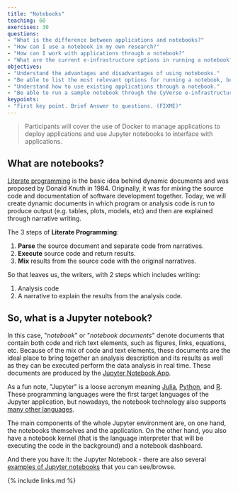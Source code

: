 ```yaml
---
title: "Notebooks"
teaching: 60
exercises: 30
questions:
- "What is the difference between applications and notebooks?"
- "How can I use a notebook in my own research?"
- "How can I work with applications through a notebook?"
- "What are the current e-infrastructure options in running a notebook?"
objectives:
- "Understand the advantages and disadvantages of using notebooks."
- "Be able to list the most relevant options for running a notebook, beyond a local installation."
- "Understand how to use existing applications through a notebook."
- "Be able to run a sample notebook through the CyVerse e-infrastructure."
keypoints:
- "First key point. Brief Answer to questions. (FIXME)"
---
```


> Participants will cover the use of Docker to manage applications to deploy applications and use Jupyter notebooks to interface with applications.

## What are notebooks?

[Literate programming](https://en.wikipedia.org/wiki/Literate_programming) is the basic idea behind dynamic documents and was proposed by Donald Knuth in 1984.  Originally, it was for mixing the source code and documentation of software development together.  Today, we will create dynamic documents in which program or analysis code is run to produce output (e.g. tables, plots, models, etc) and then are explained through narrative writing.

The 3 steps of **Literate Programming**:  

1. **Parse** the source document and separate code from narratives.  
2. **Execute** source code and return results.  
3. **Mix** results from the source code with the original narratives.  

So that leaves us, the writers, with 2 steps which includes writing:  

1. Analysis code  
2. A narrative to explain the results from the analysis code.  

## So, what **is** a Jupyter notebook?

In this case, "_notebook_" or "_notebook documents_" denote documents that contain both code and rich text elements, such as figures, links, equations, etc. Because of the mix of code and text elements, these documents are the ideal place to bring together an analysis description and its results as well as they can be executed perform the data analysis in real time. These documents are produced by the [Jupyter Notebook App](http://jupyter.org/).

As a fun note, "Jupyter" is a loose acronym meaning [Julia](julialang.org), [Python](https://www.python.org/), and [R](https://www.r-project.org/). These programming languages were the first target languages of the Jupyter application, but nowadays, the notebook technology also supports [many other languages](http://github.com/ipython/ipython/wiki/IPython-kernels-for-other-languages).

The main components of the whole Jupyter environment are, on one hand, the notebooks themselves and the application. On the other hand, you also have a notebook kernel (that is the language interpreter that will be executing the code in the background) and a notebook dashboard.

And there you have it: the Jupyter Notebook - there are also several [examples of Jupyter notebooks](https://github.com/jupyter/jupyter/wiki/A-gallery-of-interesting-Jupyter-Notebooks) that you can see/browse.



{% include links.md %}
